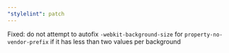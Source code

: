 ```yaml
---
"stylelint": patch
---
```


Fixed: do not attempt to autofix `-webkit-background-size` for `property-no-vendor-prefix` if it has less than two values per background
